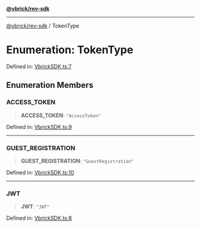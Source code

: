 [**@vbrick/rev-sdk**](../README.md)

***

[@vbrick/rev-sdk](../README.md) / TokenType

# Enumeration: TokenType

Defined in: [VbrickSDK.ts:7](https://github.com/lukeselden/rev-sdk-js/blob/main/src/VbrickSDK.ts#L7)

## Enumeration Members

### ACCESS\_TOKEN

> **ACCESS\_TOKEN**: `"AccessToken"`

Defined in: [VbrickSDK.ts:9](https://github.com/lukeselden/rev-sdk-js/blob/main/src/VbrickSDK.ts#L9)

***

### GUEST\_REGISTRATION

> **GUEST\_REGISTRATION**: `"GuestRegistration"`

Defined in: [VbrickSDK.ts:10](https://github.com/lukeselden/rev-sdk-js/blob/main/src/VbrickSDK.ts#L10)

***

### JWT

> **JWT**: `"JWT"`

Defined in: [VbrickSDK.ts:8](https://github.com/lukeselden/rev-sdk-js/blob/main/src/VbrickSDK.ts#L8)
